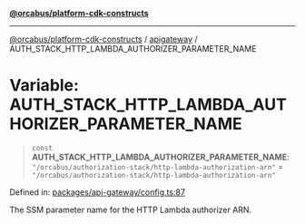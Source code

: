 [**@orcabus/platform-cdk-constructs**](../../../../README.md)

***

[@orcabus/platform-cdk-constructs](../../../../README.md) / [apigateway](../README.md) / AUTH\_STACK\_HTTP\_LAMBDA\_AUTHORIZER\_PARAMETER\_NAME

# Variable: AUTH\_STACK\_HTTP\_LAMBDA\_AUTHORIZER\_PARAMETER\_NAME

> `const` **AUTH\_STACK\_HTTP\_LAMBDA\_AUTHORIZER\_PARAMETER\_NAME**: `"/orcabus/authorization-stack/http-lambda-authorization-arn"` = `"/orcabus/authorization-stack/http-lambda-authorization-arn"`

Defined in: [packages/api-gateway/config.ts:87](https://github.com/OrcaBus/platform-cdk-constructs/blob/main/packages/api-gateway/config.ts#L87)

The SSM parameter name for the HTTP Lambda authorizer ARN.
